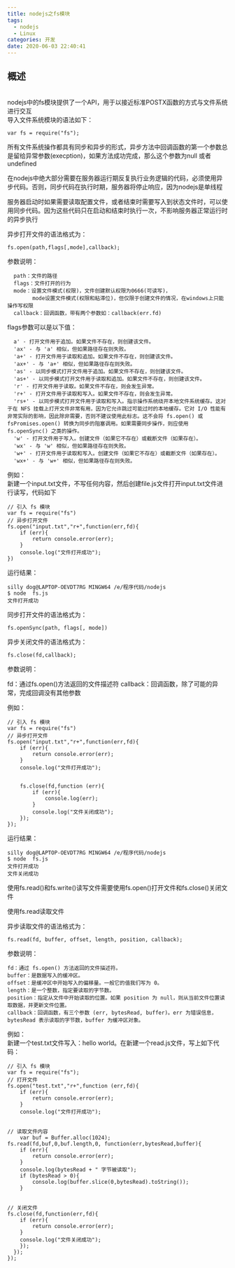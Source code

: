```yaml
---
title: nodejs之fs模块
tags:
  - nodejs
  - Linux
categories: 开发
date: 2020-06-03 22:40:41
---
```

## 概述
<br/>nodejs中的fs模块提供了一个API，用于以接近标准POSTX函数的方式与文件系统进行交互<br/>
导入文件系统模块的语法如下：

    var fs = require("fs");

所有文件系统操作都具有同步和异步的形式，异步方法中回调函数的第一个参数总是留给异常参数(execption)，如果方法成功完成，那么这个参数为null 或者 undefined

 在nodejs中绝大部分需要在服务器运行期反复执行业务逻辑的代码，必须使用异步代码。否则，同步代码在执行时期，服务器将停止响应，因为nodejs是单线程

 服务器启动时如果需要读取配置文件，或者结束时需要写入到状态文件时，可以使用同步代码。因为这些代码只在启动和结束时执行一次，不影响服务器正常运行时的异步执行

 异步打开文件的语法格式为：

    fs.open(path,flags[,mode],callback);

  参数说明：

      path：文件的路径
      flags：文件打开的行为
      mode：设置文件模式(权限)，文件创建默认权限为0666(可读写)，
            mode设置文件模式(权限和粘滞位)，但仅限于创建文件的情况，在windows上只能操作写权限
      callback：回调函数，带有两个参数如：callback(err.fd)

  flags参数可以是以下值：

      a' - 打开文件用于追加。如果文件不存在，则创建该文件。
      'ax' - 与 'a' 相似，但如果路径存在则失败。
      'a+' - 打开文件用于读取和追加。如果文件不存在，则创建该文件。
      'ax+' - 与 'a+' 相似，但如果路径存在则失败。
      'as' - 以同步模式打开文件用于追加。如果文件不存在，则创建该文件。
      'as+' - 以同步模式打开文件用于读取和追加。如果文件不存在，则创建该文件。
      'r' - 打开文件用于读取。如果文件不存在，则会发生异常。
      'r+' - 打开文件用于读取和写入。如果文件不存在，则会发生异常。
      'rs+' - 以同步模式打开文件用于读取和写入。指示操作系统绕开本地文件系统缓存。这对于在 NFS 挂载上打开文件非常有用，因为它允许跳过可能过时的本地缓存。它对 I/O 性能有非常实际的影响，因此除非需要，否则不建议使用此标志。这不会将 fs.open() 或 fsPromises.open() 转换为同步的阻塞调用。如果需要同步操作，则应使用 fs.openSync() 之类的操作。
      'w' - 打开文件用于写入。创建文件（如果它不存在）或截断文件（如果存在）。
      'wx' - 与 'w' 相似，但如果路径存在则失败。
      'w+' - 打开文件用于读取和写入。创建文件（如果它不存在）或截断文件（如果存在）。
      'wx+' - 与 'w+' 相似，但如果路径存在则失败。

例如：
<br/>新建一个input.txt文件，不写任何内容，然后创建file.js文件打开input.txt文件进行读写，代码如下<br/>

    // 引入 fs 模块
    var fs = require("fs")
    // 异步打开文件
    fs.open("input.txt","r+",function(err,fd){
        if (err){
            return console.error(err);
        }
        console.log("文件打开成功");
    })

运行结果：

    silly dog@LAPTOP-OEVDT7RG MINGW64 /e/程序代码/nodejs
    $ node  fs.js
    文件打开成功

同步打开文件的语法格式为：

    fs.openSync(path, flags[, mode])


异步关闭文件的语法格式为：

    fs.close(fd,callback);

参数说明：

  fd：通过fs.open()方法返回的文件描述符
  callback：回调函数，除了可能的异常，完成回调没有其他参数

例如：

    // 引入 fs 模块
    var fs = require("fs")
    // 异步打开文件
    fs.open("input.txt","r+",function(err,fd){
        if (err){
            return console.error(err);
        }
        console.log("文件打开成功");


        fs.close(fd,function (err){
            if (err){
                console.log(err);
            }
            console.log("文件关闭成功");
        });
    });

运行结果：

    silly dog@LAPTOP-OEVDT7RG MINGW64 /e/程序代码/nodejs
    $ node  fs.js
    文件打开成功
    文件关闭成功

使用fs.read()和fs.write()读写文件需要使用fs.open()打开文件和fs.close()关闭文件

使用fs.read读取文件

异步读取文件的语法格式为：

    fs.read(fd, buffer, offset, length, position, callback);

参数说明：

    fd：通过 fs.open() 方法返回的文件描述符。
    buffer：是数据写入的缓冲区。
    offset：是缓冲区中开始写入的偏移量。一般它的值我们写为 0。
    length：是一个整数，指定要读取的字节数。
    position：指定从文件中开始读取的位置。如果 position 为 null，则从当前文件位置读取数据，并更新文件位置。
    callback：回调函数，有三个参数 (err, bytesRead, buffer)。err 为错误信息，bytesRead 表示读取的字节数，buffer 为缓冲区对象。

例如：
<br/>新建一个test.txt文件写入：hello world。在新建一个read.js文件，写上如下代码：<br/>

    // 引入 fs 模块
    var fs = require("fs");
    // 打开文件
    fs.open("test.txt","r+",function (err,fd){
        if (err){
            return console.error(err);
        }
        console.log("文件打开成功");


    // 读取文件内容
        var buf = Buffer.alloc(1024);
    fs.read(fd,buf,0,buf.length,0, function(err,bytesRead,buffer){
        if (err){
            return console.error(err);
        }
        console.log(bytesRead + " 字节被读取");
        if (bytesRead > 0){
            console.log(buffer.slice(0,bytesRead).toString());
        }


    // 关闭文件
    fs.close(fd,function(err,fd){
        if (err){
            return console.error(err);
        }
        console.log("文件关闭成功");
        });
      });
    });

    